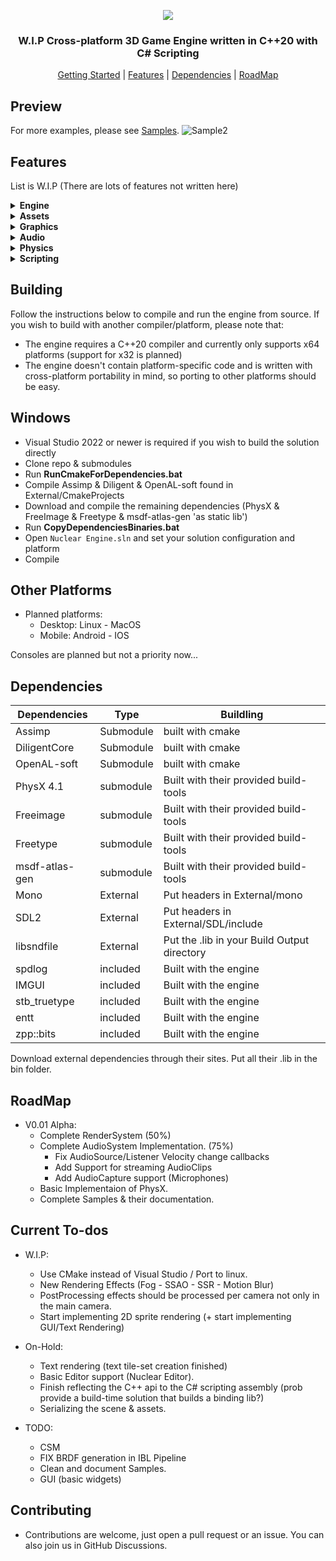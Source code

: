 <p align="center">
  <img src="https://user-images.githubusercontent.com/11663821/206862862-6e1c396d-f782-43e8-bbc1-1bb7f8a38184.png">
</p>
<h3 align="center">W.I.P Cross-platform 3D Game Engine written in C++20 with C# Scripting</h3>
<p align="center">
  <a href="#Building">Getting Started</a> |
  <a href="#Features">Features</a> |
  <a href="#Dependencies">Dependencies</a> |
  <a href="#RoadMap">RoadMap</a>

## Preview
For more examples, please see [Samples](https://github.com/Zone-organization/Nuclear-Engine/tree/master/Samples).
![Sample2](Sample2.gif "Sample2 Demo Logo") 

## Features
List is W.I.P (There are lots of features not written here)

<details>
	<summary><b>Engine</b></summary>
	
	- Custom Entity Component System (using entt as back-bone while providing systems that manages components)
	- Multi-Threaded tasks execution (Job-system)


</details>
<details>
	<summary><b>Assets</b></summary>
	
	- All assets are loaded/imported asynchronously.
	- Uses Assimp to import 40+ 3D model formats.
	- Uses Freeimage to import 30+ image formats.
	- Uses libsndfile to import 20+ sound files formats.
	- All imported assets are exported into a unified formats for faster loading.
	- All imported assets have a meta file that describes further loading.
	- Every asset is identified with a unique UUID given on its creation.
	- Section W.I.P

</details>
<details>
	<summary><b>Graphics</b></summary>

	- Dynamic light Component (Directional & Point & Spot)
	- Flexable Material System (using different pipelines/shaders/textures for every material)
	- Shadow Mapping for all light sources.
	- PBR With Image Based Lighting shaders.
	- Section W.I.P

</details>
<details>
	<summary><b>Audio</b></summary>

	- Uses OpenAL or XAudio2 as a low-level backends
	- Section W.I.P

</details>
<details>
	<summary><b>Physics</b></summary>

	- PhysX 4.1 integration
	- Section W.I.P

</details>
<details>
	<summary><b>Scripting</b></summary>

	- C# Scripting through Mono
	- Section W.I.P

</details>


## Building

Follow the instructions below to compile and run the engine from source.
If you wish to build with another compiler/platform, please note that:
  - The engine requires a C++20 compiler and currently only supports x64 platforms (support for x32 is planned)
  - The engine doesn't contain platform-specific code and is written with cross-platform portability in mind, so porting to other platforms should be easy.

## Windows

* Visual Studio 2022 or newer is required if you wish to build the solution directly
* Clone repo & submodules
* Run **RunCmakeForDependencies.bat**
* Compile Assimp & Diligent & OpenAL-soft found in External/CmakeProjects
* Download and compile the remaining dependencies (PhysX & FreeImage & Freetype & msdf-atlas-gen 'as static lib')
* Run **CopyDependenciesBinaries.bat**
* Open `Nuclear Engine.sln` and set your solution configuration and platform
* Compile 

## Other Platforms
  - Planned platforms: 
    - Desktop: Linux - MacOS
    - Mobile: Android - IOS
	
Consoles are planned but not a priority now...


## Dependencies
| Dependencies | Type | Buildling |
| ------ | ------ | ------ |
| Assimp | Submodule | built with cmake |
| DiligentCore | Submodule | built with cmake |
| OpenAL-soft | Submodule | built with cmake |
| PhysX 4.1 | submodule | Built with their provided build-tools |
| Freeimage | submodule | Built with their provided build-tools |
| Freetype | submodule | Built with their provided build-tools |
| msdf-atlas-gen | submodule | Built with their provided build-tools |
| Mono | External | Put headers in External/mono |
| SDL2 | External | Put headers in External/SDL/include |
| libsndfile | External | Put the .lib in your Build Output directory |
| spdlog | included | Built with the engine |
| IMGUI | included | Built with the engine |
| stb_truetype | included | Built with the engine |
| entt | included | Built with the engine |
| zpp::bits | included | Built with the engine |

Download external dependencies through their sites.
Put all their .lib in the bin folder.

## RoadMap
  - V0.01 Alpha:
    - Complete RenderSystem (50%) 
	- Complete AudioSystem Implementation. (75%) 
	  - Fix AudioSource/Listener Velocity change callbacks
	  - Add Support for streaming AudioClips
	  - Add AudioCapture support (Microphones)
	- Basic Implementaion of PhysX.
	- Complete Samples & their documentation.

## Current To-dos 
  - W.I.P:
  	- Use CMake instead of Visual Studio / Port to linux.
    - New Rendering Effects (Fog - SSAO - SSR - Motion Blur)
	- PostProcessing effects should be processed per camera not only in the main camera.
	- Start implementing 2D sprite rendering (+ start implementing GUI/Text Rendering)
	
  - On-Hold:
    - Text rendering (text tile-set creation finished)
	- Basic Editor support (Nuclear Editor).
	- Finish reflecting the C++ api to the C# scripting assembly (prob provide a build-time solution that builds a binding lib?)
  	- Serializing the scene & assets.

  - TODO:
  	- CSM
	- FIX BRDF generation in IBL Pipeline
	- Clean and document Samples.
	- GUI (basic widgets)
	
	
## Contributing

* Contributions are welcome, just open a pull request or an issue. You can also join us in GitHub Discussions.